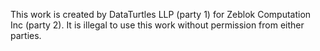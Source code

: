This work is created by DataTurtles LLP (party 1) for Zeblok Computation Inc (party 2). It is illegal to use this work without permission from either parties.
